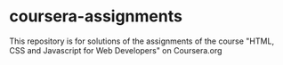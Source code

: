 # coursera-assignments
This repository is for solutions of the assignments of the course "HTML, CSS and Javascript for Web Developers" on Coursera.org

